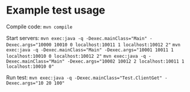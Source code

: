 # Example test usage

Compile code:
`mvn compile`

Start servers:
`mvn exec:java -q -Dexec.mainClass="Main" -Dexec.args="10000 10010 0 localhost:10011 1 localhost:10012 2"`
`mvn exec:java -q -Dexec.mainClass="Main" -Dexec.args="10001 10011 1 localhost:10010 0 localhost:10012 2"`
`mvn exec:java -q -Dexec.mainClass="Main" -Dexec.args="10002 10012 2 localhost:10011 1 localhost:10010 0"`

Run test:
`mvn exec:java -q -Dexec.mainClass="Test.ClientGet" -Dexec.args="10 20 100"`
